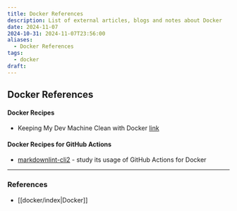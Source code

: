 ```yaml
---
title: Docker References
description: List of external articles, blogs and notes about Docker
date: 2024-11-07
2024-10-31: 2024-11-07T23:56:00
aliases:
  - Docker References
tags:
  - docker
draft:
---
```

## Docker References

#### Docker Recipes

- Keeping My Dev Machine Clean with Docker [link](https://dev.to/granitebps/keeping-my-dev-machine-clean-with-docker-33fm)

#### Docker Recipes for GitHub Actions

- [markdownlint-cli2](https://github.com/DavidAnson/markdownlint-cli2) - study its usage of GitHub Actions for Docker

---

### References

- [[docker/index|Docker]]
